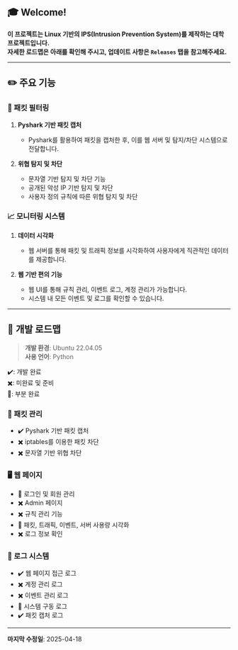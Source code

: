 ## 🎓 Welcome!

**이 프로젝트는 Linux 기반의 IPS(Intrusion Prevention System)를 제작하는 대학 프로젝트입니다.**  
**자세한 로드맵은 아래를 확인해 주시고, 업데이트 사항은 `Releases` 탭을 참고해주세요.**

---

## ✏️ 주요 기능

### 🚨 패킷 필터링

1. **Pyshark 기반 패킷 캡처**
   - Pyshark를 활용하여 패킷을 캡처한 후, 이를 웹 서버 및 탐지/차단 시스템으로 전달합니다.

2. **위협 탐지 및 차단**
   - 문자열 기반 탐지 및 차단 기능  
   - 공개된 악성 IP 기반 탐지 및 차단  
   - 사용자 정의 규칙에 따른 위협 탐지 및 차단

### 📈 모니터링 시스템

1. **데이터 시각화**
   - 웹 서버를 통해 패킷 및 트래픽 정보를 시각화하여 사용자에게 직관적인 데이터를 제공합니다.

2. **웹 기반 편의 기능**
   - 웹 UI를 통해 규칙 관리, 이벤트 로그, 계정 관리가 가능합니다.  
   - 시스템 내 모든 이벤트 및 로그를 확인할 수 있습니다.

---

##  🚩 개발 로드맵

> **개발 환경**: Ubuntu 22.04.05  
> **사용 언어**: Python  

✔️: 개발 완료  
✖️: 미완료 및 준비  
🔶: 부분 완료  

### 🧱 패킷 관리
- ✔️ Pyshark 기반 패킷 캡처  
- ✖️ iptables를 이용한 패킷 차단  
- ✖️ 문자열 기반 위협 차단  

### 🖥️ 웹 페이지
- 🔶 로그인 및 회원 관리  
- ✖️ Admin 페이지  
- ✖️ 규칙 관리 기능  
- 🔶 패킷, 트래픽, 이벤트, 서버 사용량 시각화  
- ✖️ 로그 정보 확인  

### 📜 로그 시스템
- ✔️ 웹 페이지 접근 로그  
- ✖️ 계정 관리 로그  
- ✖️ 이벤트 관리 로그  
- 🔶 시스템 구동 로그  
- ✔️ 패킷 캡처 로그  

---

**마지막 수정일**: 2025-04-18


